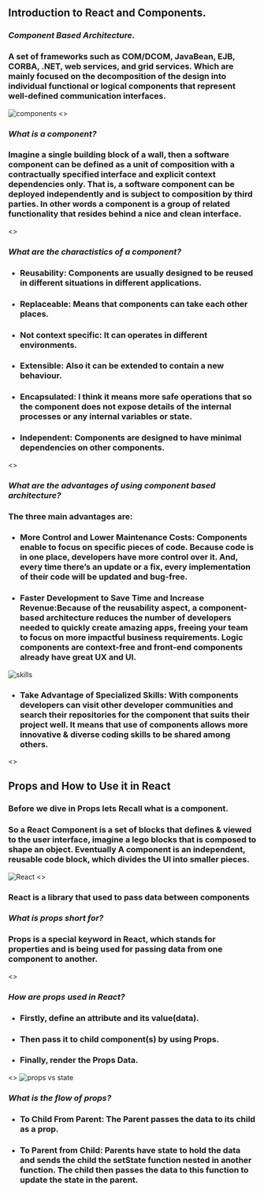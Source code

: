 ## **Introduction to React and Components.**
### ***Component Based Architecture.***
### A set of frameworks such as COM/DCOM, JavaBean, EJB, CORBA, .NET, web services, and grid services. Which are mainly focused on the decomposition of the design into individual functional or logical components that represent well-defined communication interfaces.
![components](https://static1.makeuseofimages.com/wordpress/wp-content/uploads/2020/09/component-based-architecture.jpg)
<>
### ***What is a component?***
### Imagine a single building block of a wall, then a  software component can be defined as a unit of composition with a contractually specified interface and explicit context dependencies only. That is, a software component can be deployed independently and is subject to composition by third parties. In other words a component is a group of related functionality that resides behind a nice and clean interface.
<>
### ***What are the charactistics of a component?***
- ### **Reusability**: Components are usually designed to be reused in different situations in different applications.
- ### **Replaceable**: Means that components can take each other places.
- ### **Not context specific**: It can operates in different environments.
- ### **Extensible**: Also it can be extended to contain a new behaviour.
- ### **Encapsulated**: I think it means more safe operations that so the component does not expose details of the internal processes or any internal variables or state.
- ### **Independent**: Components are designed to have minimal dependencies on other components.
<>
### ***What are the advantages of using component based architecture?***
### The three main advantages are:
- ### **More Control and Lower Maintenance Costs**: Components enable to focus on specific pieces of code. Because code is in one place, developers have more control over it. And, every time there’s an update or a fix, every implementation of their code will be updated and bug-free.
- ### **Faster Development to Save Time and Increase Revenue**:Because of the reusability aspect, a component-based architecture reduces the number of developers needed to quickly create amazing apps, freeing your team to focus on more impactful business requirements. Logic components are context-free and front-end components already have great UX and UI.
![skills](https://www.outsystems.com/blog/-/media/images/blog/posts/component-architecture/component-architecture-02.png?h=299&w=512&updated=20201022122707)
- ### **Take Advantage of Specialized Skills**: With components developers can visit other developer communities and search their repositories for the component that suits their project well. It means that use of components allows more innovative & diverse coding skills to be shared among others.
<>
## **Props and How to Use it in React**
### Before we dive in Props lets Recall what is a component.
### **So a React Component is a set of blocks that defines & viewed to the user interface, imagine a lego blocks that is composed to shape an object. Eventually A component is an independent, reusable code block, which divides the UI into smaller pieces.**
![React](https://miro.medium.com/max/2400/1*y6C4nSvy2Woe0m7bWEn4BA.png)
<>
### **React is a library that used to pass data between components**
### ***What is props short for?***
### **Props** is a special keyword in React, which stands for properties and is being used for passing data from one component to another.
<>
### ***How are props used in React?***
- ### Firstly, define an attribute and its value(data).
- ### Then pass it to child component(s) by using Props.
- ### Finally, render the Props Data.
<>
![props vs state](https://i.stack.imgur.com/wqvF2.png)
### ***What is the flow of props?***
- ### **To Child From Parent**: The Parent passes the data to its child as a prop.
- ### **To Parent from Child**: Parents have state to hold the data and sends the child the setState function nested in another function. The child then passes the data to this function to update the state in the parent.




